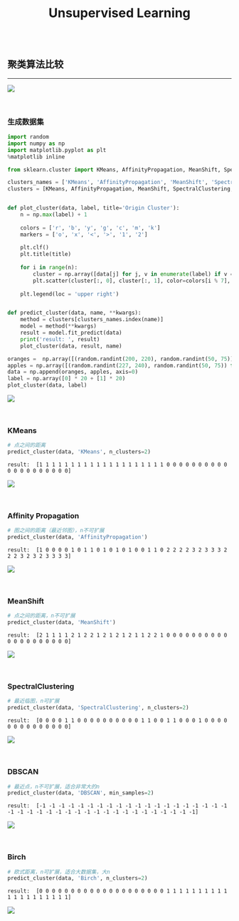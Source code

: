 # <center>Unsupervised Learning</center>

<br></br>



## 聚类算法比较
----
![](./Images/cluster_compare.png)

<br>


### 生成数据集
```python
import random
import numpy as np
import matplotlib.pyplot as plt
%matplotlib inline

from sklearn.cluster import KMeans, AffinityPropagation, MeanShift, SpectralClustering, DBSCAN, Birch

clusters_names = ['KMeans', 'AffinityPropagation', 'MeanShift', 'SpectralClustering', 'DBSCAN', 'Birch']
clusters = [KMeans, AffinityPropagation, MeanShift, SpectralClustering, DBSCAN, Birch]


def plot_cluster(data, label, title='Origin Cluster'):
    n = np.max(label) + 1
    
    colors = ['r', 'b', 'y', 'g', 'c', 'm', 'k']
    markers = ['o', 'x', '<', '>', '1', '2']
    
    plt.clf()
    plt.title(title)
    
    for i in range(n):
        cluster = np.array([data[j] for j, v in enumerate(label) if v == i])
        plt.scatter(cluster[:, 0], cluster[:, 1], color=colors[i % 7], marker=markers[i % 6], label=str(i))
    
    plt.legend(loc = 'upper right')


def predict_cluster(data, name, **kwargs):
    method = clusters[clusters_names.index(name)]
    model = method(**kwargs)
    result = model.fit_predict(data)
    print('result: ', result)
    plot_cluster(data, result, name)

oranges =  np.array([(random.randint(200, 220), random.randint(50, 75)) for _ in range(20)])
apples = np.array([(random.randint(227, 240), random.randint(50, 75)) for _ in range(20)])
data = np.append(oranges, apples, axis=0)
label = np.array([0] * 20 + [1] * 20) 
plot_cluster(data, label)
```

![](./Images/cluster_compare1.png)

<br>


### KMeans
```python
# 点之间的距离
predict_cluster(data, 'KMeans', n_clusters=2)
```

```
result:  [1 1 1 1 1 1 1 1 1 1 1 1 1 1 1 1 1 1 1 1 0 0 0 0 0 0 0 0 0 0 0 0 0 0 0 0 0 0 0 0]
```

![](./Images/cluster_compare_kmeans.png)

<br>


### Affinity Propagation
```python
# 图之间的距离（最近邻图），n不可扩展
predict_cluster(data, 'AffinityPropagation')
```
```
result:  [1 0 0 0 0 1 0 1 1 0 1 0 1 0 1 0 0 1 1 0 2 2 2 2 3 2 3 3 3 2 2 2 3 2 3 2 3 3 3 3]
```

![](./Images/cluster_compare2.png)

<br>


### MeanShift
```python
# 点之间的距离，n不可扩展
predict_cluster(data, 'MeanShift')
```
```
result:  [2 1 1 1 1 2 1 2 2 1 2 1 2 1 2 1 1 2 2 1 0 0 0 0 0 0 0 0 0 0 0 0 0 0 0 0 0 0 0 0]
```

![](./Images/cluster_compare3.png)

<br>


### SpectralClustering
```python
# 最近临图，n可扩展
predict_cluster(data, 'SpectralClustering', n_clusters=2)
```
```
result:  [0 0 0 0 1 1 0 0 0 0 0 0 0 0 0 0 1 1 0 0 1 1 0 0 0 1 0 0 0 0 0 0 0 0 0 0 0 0 0 0]
```

![](./Images/cluster_compare4.png)

<br>


### DBSCAN
```python
# 最近点，n不可扩展，适合非常大的n
predict_cluster(data, 'DBSCAN', min_samples=2)
```
```
result:  [-1 -1 -1 -1 -1 -1 -1 -1 -1 -1 -1 -1 -1 -1 -1 -1 -1 -1 -1 -1 -1 -1 -1 -1 -1 -1 -1 -1 -1 -1 -1 -1 -1 -1 -1 -1 -1 -1 -1 -1]
```

![](./Images/cluster_compare_dbscan.png)

<br>


### Birch
```python
# 欧式距离，n可扩展，适合大数据集，大n
predict_cluster(data, 'Birch', n_clusters=2)
```
```
result:  [0 0 0 0 0 0 0 0 0 0 0 0 0 0 0 0 0 0 0 0 1 1 1 1 1 1 1 1 1 1 1 1 1 1 1 1 1 1 1 1]
```

![](cluster_compare_brich.png)